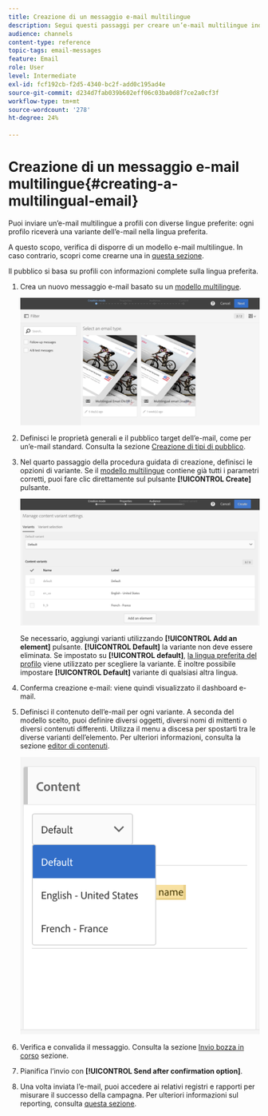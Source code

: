 ```yaml
---
title: Creazione di un messaggio e-mail multilingue
description: Segui questi passaggi per creare un’e-mail multilingue indirizzata a destinatari con lingue preferite diverse.
audience: channels
content-type: reference
topic-tags: email-messages
feature: Email
role: User
level: Intermediate
exl-id: fcf192cb-f2d5-4340-bc2f-add0c195ad4e
source-git-commit: d234d7fab039b602eff06c03ba0d8f7ce2a0cf3f
workflow-type: tm+mt
source-wordcount: '278'
ht-degree: 24%

---
```


# Creazione di un messaggio e-mail multilingue{#creating-a-multilingual-email}

Puoi inviare un’e-mail multilingue a profili con diverse lingue preferite: ogni profilo riceverà una variante dell’e-mail nella lingua preferita.

A questo scopo, verifica di disporre di un modello e-mail multilingue. In caso contrario, scopri come crearne una in [questa sezione](../../channels/using/multilingual-messages-template.md).

Il pubblico si basa su profili con informazioni complete sulla lingua preferita.

1. Crea un nuovo messaggio e-mail basato su un [modello multilingue](../../channels/using/multilingual-messages-template.md).

   ![](assets/multi_create1.png)

1. Definisci le proprietà generali e il pubblico target dell’e-mail, come per un’e-mail standard. Consulta la sezione [Creazione di tipi di pubblico](../../audiences/using/creating-audiences.md).

1. Nel quarto passaggio della procedura guidata di creazione, definisci le opzioni di variante. Se il [modello multilingue](../../channels/using/multilingual-messages-template.md) contiene già tutti i parametri corretti, puoi fare clic direttamente sul pulsante **[!UICONTROL Create]** pulsante.

   ![](assets/multi_create4.png)

   Se necessario, aggiungi varianti utilizzando **[!UICONTROL Add an element]** pulsante. **[!UICONTROL Default]** la variante non deve essere eliminata. Se impostato su **[!UICONTROL default]**, [la lingua preferita del profilo](../../audiences/using/creating-profiles.md) viene utilizzato per scegliere la variante. È inoltre possibile impostare **[!UICONTROL Default]** variante di qualsiasi altra lingua.

1. Conferma creazione e-mail: viene quindi visualizzato il dashboard e-mail.
1. Definisci il contenuto dell’e-mail per ogni variante. A seconda del modello scelto, puoi definire diversi oggetti, diversi nomi di mittenti o diversi contenuti differenti. Utilizza il menu a discesa per spostarti tra le diverse varianti dell’elemento. Per ulteriori informazioni, consulta la sezione [editor di contenuti](../../designing/using/designing-content-in-adobe-campaign.md).

   ![](assets/multi_selectcontent.png)

1. Verifica e convalida il messaggio. Consulta la sezione [Invio bozza in corso](../../sending/using/sending-proofs.md) sezione.
1. Pianifica l’invio con **[!UICONTROL Send after confirmation option]**.
1. Una volta inviata l’e-mail, puoi accedere ai relativi registri e rapporti per misurare il successo della campagna. Per ulteriori informazioni sul reporting, consulta [questa sezione](../../reporting/using/about-dynamic-reports.md).

